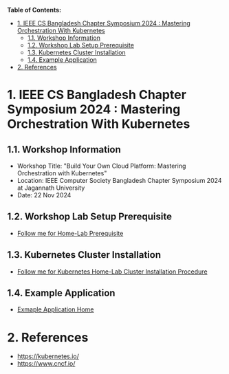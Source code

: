 **Table of Contents:**
- [1. IEEE CS Bangladesh Chapter Symposium 2024 : Mastering Orchestration With Kubernetes](#1-ieee-cs-bangladesh-chapter-symposium-2024--mastering-orchestration-with-kubernetes)
  - [1.1. Workshop Information](#11-workshop-information)
  - [1.2. Workshop Lab Setup Prerequisite](#12-workshop-lab-setup-prerequisite)
  - [1.3. Kubernetes Cluster Installation](#13-kubernetes-cluster-installation)
  - [1.4. Example Application](#14-example-application)
- [2. References](#2-references)


# 1. IEEE CS Bangladesh Chapter Symposium 2024 : Mastering Orchestration With Kubernetes

## 1.1. Workshop Information
- Workshop Title: "Build Your Own Cloud Platform: Mastering Orchestration with Kubernetes"
- Location: IEEE Computer Society Bangladesh Chapter Symposium 2024 at Jagannath University
- Date: 22 Nov 2024


## 1.2. Workshop Lab Setup Prerequisite
- [Follow me for Home-Lab Prerequisite](./installation/home-lab-preparation/README.md)


## 1.3. Kubernetes Cluster Installation

- [Follow me for Kubernetes Home-Lab Cluster Installation Procedure](./installation/kubernetes-lab-setup/READEME.md)


## 1.4. Example Application

- [Exmaple Application Home](./examples/README.md)




# 2. References
- https://kubernetes.io/
- https://www.cncf.io/